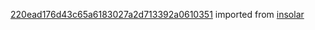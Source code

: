 [220ead176d43c65a6183027a2d713392a0610351](https://github.com/insolar/insolar/commit/220ead176d43c65a6183027a2d713392a0610351) imported from [insolar](https://github.com/insolar/insolar)
